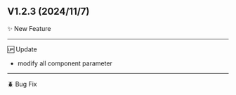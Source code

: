 ## V1.2.3 (2024/11/7)

✨ New Feature

---

🆙 Update

- modify all component parameter

---

🪲 Bug Fix

